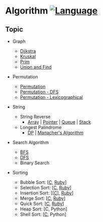 # Algorithm [![Language](https://img.shields.io/badge/language-C%20%2F%20C%2B%2B-red.svg)](#)

## Topic
- Graph
  * [Dijkstra](https://github.com/myoiwritescode/coding/blob/master/algorithm/graph/dijkstra/graph.cpp)
  * [Kruskal](https://github.com/myoiwritescode/coding/blob/master/algorithm/graph/kruskal/graph.cpp)
  * [Prim](https://github.com/myoiwritescode/coding/blob/master/algorithm/graph/prim/graph.cpp)
  * [Union and Find](https://github.com/myoiwritescode/coding/blob/master/algorithm/graph/union_find/)

- Permutation
  * [Permutation](https://github.com/myoiwritescode/coding/blob/master/algorithm/permutation/perm.c)
  * [Permutation - DFS](https://github.com/myoiwritescode/coding/blob/master/algorithm/permutation/perm-dfs.c)
  * [Permutation - Lexicographical](https://github.com/myoiwritescode/coding/blob/master/algorithm/permutation/perm-lexico.c)

- String
  * String Reverse
    + [Array](https://github.com/myoiwritescode/coding/blob/master/algorithm/string-reverse/strrevindex.c) | [Pointer](https://github.com/myoiwritescode/coding/blob/master/algorithm/string-reverse/strrevptr.c) | [Queue](https://github.com/myoiwritescode/coding/blob/master/algorithm/string-reverse/strrevqueue.c) | [Stack](https://github.com/myoiwritescode/coding/blob/master/algorithm/string-reverse/strrevstk.c)
   * Longest Palindrome
     + [DP](https://github.com/muicode/coding/blob/master/algorithm/longest_palindrome/dp/mydp.cpp) | [Manacher's Algorithm](#)

- Search Algorithm
  * [BFS](https://github.com/myoiwritescode/coding/tree/master/algorithm/search)
  * [DFS](https://github.com/myoiwritescode/coding/tree/master/algorithm/search)
  * Binary Search

- Sorting
  * Bubble Sort: [[C](https://github.com/myoiwritescode/coding/blob/master/algorithm/sorting/bubbleSort.c), [Ruby](https://github.com/myoiwritescode/coding/blob/master/algorithm/sorting/bubbleSort.rb)]
  * Selection Sort: [[C](https://github.com/myoiwritescode/coding/blob/master/algorithm/sorting/selectionSort.c), [Ruby](https://github.com/myoiwritescode/coding/blob/master/algorithm/sorting/selectionSort.rb)]
  * Insertion Sort: [[[C](https://github.com/myoiwritescode/coding/blob/master/algorithm/sorting/insertionSort.c)], [Ruby](https://github.com/myoiwritescode/coding/blob/master/algorithm/sorting/insertionSort.rb)]
  * Merge Sort: [[C](https://github.com/myoiwritescode/coding/blob/master/algorithm/sorting/mergeSort.c), [Ruby](https://github.com/myoiwritescode/coding/blob/master/algorithm/sorting/mergeSort.rb)]
  * Quick Sort: [[C](https://github.com/myoiwritescode/coding/blob/master/algorithm/sorting/quickSort.c), [Ruby](https://github.com/myoiwritescode/coding/blob/master/algorithm/sorting/quickSort.rb)]
  * Heap Sort: [C, Python]
  * Shell Sort: [[C](https://github.com/myoiwritescode/coding/blob/master/algorithm/sorting/shellSort.c), Python]
